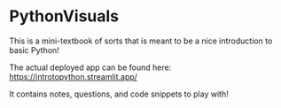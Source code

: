 # PythonVisuals

This is a mini-textbook of sorts that is meant to be a nice introduction to basic Python! 

The actual deployed app can be found here: https://introtopython.streamlit.app/

It contains notes, questions, and code snippets to play with!
